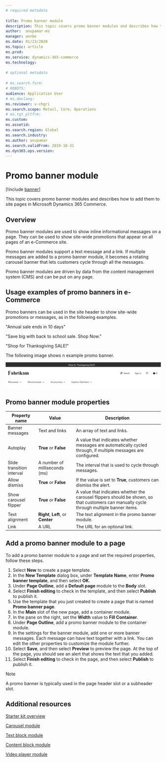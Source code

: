 ```yaml
---
# required metadata

title: Promo banner module
description: This topic covers promo banner modules and describes how to add them to site pages in Microsoft Dynamics 365 Commerce.
author:  anupamar-ms
manager: annbe
ms.date: 01/23/2020
ms.topic: article
ms.prod: 
ms.service: dynamics-365-commerce
ms.technology: 

# optional metadata

# ms.search.form: 
# ROBOTS: 
audience: Application User
# ms.devlang: 
ms.reviewer: v-chgri
ms.search.scope: Retail, Core, Operations
# ms.tgt_pltfrm: 
ms.custom: 
ms.assetid: 
ms.search.region: Global
ms.search.industry: 
ms.author: anupamar
ms.search.validFrom: 2019-10-31
ms.dyn365.ops.version: 
---
```


# Promo banner module

[!include [banner](includes/banner.md)]

This topic covers promo banner modules and describes how to add them to site pages in Microsoft Dynamics 365 Commerce.

## Overview

Promo banner modules are used to show inline informational messages on a page. They can be used to show site-wide promotions that appear on all pages of an e-Commerce site. 

Promo banner modules support a text message and a link. If multiple messages are added to a promo banner module, it becomes a rotating carousel banner that lets customers cycle through all the messages. 

Promo banner modules are driven by data from the content management system (CMS) and can be put on any page.

## Usage examples of promo banners in e-Commerce

Promo banners can be used in the site header to show site-wide promotions or messages, as in the following examples.

"Annual sale ends in 10 days"

"Save big with back to school sale. Shop Now."

"Shop for Thanksgiving SALE!" 

The following image shows n example promo banner.

![Example of promobanner modules](./media/ecommerce-Promobanner.PNG)

## Promo banner module properties

| Property name             | Value                              | Description |
|---------------------------|------------------------------------|-------------|
| Banner messages           | Text and links                     | An array of text and links. |
| Autoplay                  | **True** or **False**              | A value that indicates whether messages are automatically cycled through, if multiple messages are configured. |
| Slide transition interval | A number of milliseconds (ms)      | The interval that is used to cycle through messages. |
| Allow dismiss             | **True** or **False**              | If the value is set to **True**, customers can dismiss the alert. |
| Show carousel flipper     | **True** or **False**              | A value that indicates whether the carousel flippers should be shown, so that customers can manually cycle through multiple banner items. |
| Text alignment            | **Right**, **Left**, or **Center** | The text alignment in the promo banner module. |
| Link                      | A URL                              | The URL for an optional link. |

## Add a promo banner module to a page 

To add a promo banner module to a page and set the required properties, follow these steps.

1. Select **New** to create a page template.
1. In the **New Template** dialog box, under **Template Name**, enter **Promo banner template**, and then select **OK**.
1. Under **Page Outline**, add a **Default page** module to the **Body** slot. 
1. Select **Finish editing** to check in the template, and then select **Publish** to publish it. 
1. Use the template that you just created to create a page that is named **Promo banner page**. 
1. In the **Main** slot of the new page, add a container module. 
1. In the pane on the right, set the **Width** value to **Fill Container**.
1. Under **Page Outline**, add a promo banner module to the container module.
1. In the settings for the banner module, add one or more banner messages. Each message can have text together with a link. You can edit the other properties to customize the module further.
1. Select **Save**, and then select **Preview** to preview the page. At the top of the page, you should see an alert that shows the text that you added.
1. Select **Finish editing** to check in the page, and then select **Publish** to publish it.

> [!NOTE]
> A promo banner is typically used in the page header slot or a subheader slot.


## Additional resources

[Starter kit overview](starter-kit-overview.md)

[Carousel module](add-carousel.md)

[Text block module](add-content-rich-block.md)

[Content block module](add-hero-module.md)

[Video player module](add-video-player.md)
